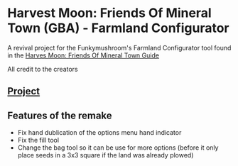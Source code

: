 # Harvest Moon: Friends Of Mineral Town (GBA) - Farmland Configurator

A revival project for the Funkymushroom's Farmland Configurator tool found in the [Harves Moon: Friends Of Mineral Town Guide](https://fogu.com/hm4/)

All credit to the creators

## [Project](https://nehemiasfeliz.com/HMFOMT-farmland-configurator.github.io/)

## Features of the remake

* Fix hand dublication of the options menu hand indicator
* Fix the fill tool
* Change the bag tool so it can be use for more options (before it only place seeds in a 3x3 square if the land was already plowed)